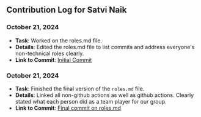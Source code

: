 ## Contribution Log for Satvi Naik

### October 21, 2024
- **Task**: Worked on the roles.md file. 
- **Details**: Edited the roles.md file to list commits and address everyone's non-technical roles clearly. 
- **Link to Commit**: [Initial Commit](https://github.com/sheldor1510/spotifynder/commit/442a5e806eb0aec413bcf4b5235957822c7f2478)

### October 21, 2024
- **Task**: Finished the final version of the `roles.md` file.
- **Details**: Linked all non-github actions as well as github actions. Clearly stated what each person did as a team player for our group. 
- **Link to Commit**: [Final commit on roles.md](https://github.com/sheldor1510/spotifynder/commit/e63d8e63323d44972544a41e0260fb28cd067152)
